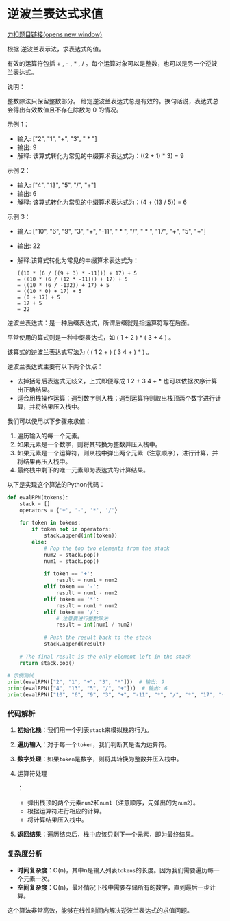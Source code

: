 # 逆波兰表达式求值

[力扣题目链接(opens new window)](https://leetcode.cn/problems/evaluate-reverse-polish-notation/)

根据 逆波兰表示法，求表达式的值。

有效的运算符包括 + , - , * , / 。每个运算对象可以是整数，也可以是另一个逆波兰表达式。

说明：

整数除法只保留整数部分。 给定逆波兰表达式总是有效的。换句话说，表达式总会得出有效数值且不存在除数为 0 的情况。

示例 1：

- 输入: ["2", "1", "+", "3", " * "]
- 输出: 9
- 解释: 该算式转化为常见的中缀算术表达式为：((2 + 1) * 3) = 9

示例 2：

- 输入: ["4", "13", "5", "/", "+"]
- 输出: 6
- 解释: 该算式转化为常见的中缀算术表达式为：(4 + (13 / 5)) = 6

示例 3：

- 输入: ["10", "6", "9", "3", "+", "-11", " * ", "/", " * ", "17", "+", "5", "+"]

- 输出: 22

- 解释:该算式转化为常见的中缀算术表达式为：

  ```text
  ((10 * (6 / ((9 + 3) * -11))) + 17) + 5       
  = ((10 * (6 / (12 * -11))) + 17) + 5       
  = ((10 * (6 / -132)) + 17) + 5     
  = ((10 * 0) + 17) + 5     
  = (0 + 17) + 5    
  = 17 + 5    
  = 22    
  ```

逆波兰表达式：是一种后缀表达式，所谓后缀就是指运算符写在后面。

平常使用的算式则是一种中缀表达式，如 ( 1 + 2 ) * ( 3 + 4 ) 。

该算式的逆波兰表达式写法为 ( ( 1 2 + ) ( 3 4 + ) * ) 。

逆波兰表达式主要有以下两个优点：

- 去掉括号后表达式无歧义，上式即便写成 1 2 + 3 4 + * 也可以依据次序计算出正确结果。
- 适合用栈操作运算：遇到数字则入栈；遇到运算符则取出栈顶两个数字进行计算，并将结果压入栈中。



我们可以使用以下步骤来求值：

1. 遍历输入的每一个元素。
2. 如果元素是一个数字，则将其转换为整数并压入栈中。
3. 如果元素是一个运算符，则从栈中弹出两个元素（注意顺序），进行计算，并将结果再压入栈中。
4. 最终栈中剩下的唯一元素即为表达式的计算结果。

以下是实现这个算法的Python代码：

```python
def evalRPN(tokens):
    stack = []
    operators = {'+', '-', '*', '/'}
    
    for token in tokens:
        if token not in operators:
            stack.append(int(token))
        else:
            # Pop the top two elements from the stack
            num2 = stack.pop()
            num1 = stack.pop()
            
            if token == '+':
                result = num1 + num2
            elif token == '-':
                result = num1 - num2
            elif token == '*':
                result = num1 * num2
            elif token == '/':
                # 注意要进行整数除法
                result = int(num1 / num2)
            
            # Push the result back to the stack
            stack.append(result)
    
    # The final result is the only element left in the stack
    return stack.pop()
 
# 示例测试
print(evalRPN(["2", "1", "+", "3", "*"]))  # 输出: 9
print(evalRPN(["4", "13", "5", "/", "+"]))  # 输出: 6
print(evalRPN(["10", "6", "9", "3", "+", "-11", "*", "/", "*", "17", "+", "5", "+"]))  # 输出: 22
```

### 代码解析

1. **初始化栈**：我们用一个列表`stack`来模拟栈的行为。

2. **遍历输入**：对于每一个`token`，我们判断其是否为运算符。

3. **数字处理**：如果`token`是数字，则将其转换为整数并压入栈中。

4. 运算符处理

   ：

   - 弹出栈顶的两个元素`num2`和`num1`（注意顺序，先弹出的为`num2`）。
   - 根据运算符进行相应的计算。
   - 将计算结果压入栈中。

5. **返回结果**：遍历结束后，栈中应该只剩下一个元素，即为最终结果。

### 复杂度分析

- **时间复杂度**：O(n)，其中n是输入列表`tokens`的长度。因为我们需要遍历每一个元素一次。
- **空间复杂度**：O(n)，最坏情况下栈中需要存储所有的数字，直到最后一步计算。

这个算法非常高效，能够在线性时间内解决逆波兰表达式的求值问题。